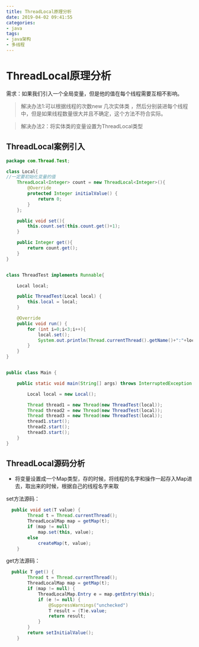 ```yaml
---
title: ThreadLocal原理分析
date: 2019-04-02 09:41:55
categories:
- java
tags:
- java架构
- 多线程
---
```


# ThreadLocal原理分析

需求：如果我们引入一个全局变量，但是他的值在每个线程需要互相不影响。

> 解决办法1:可以根据线程的次数new 几次实体类 ，然后分别装进每个线程中，但是如果线程数量很大并且不确定，这个方法不符合实际。

>解决办法2：将实体类的变量设置为ThreadLocal类型

<!-- more -->



## ThreadLocal案例引入


```java
package com.Thread.Test;

class Local{
//一定要初始化变量的值
    ThreadLocal<Integer> count = new ThreadLocal<Integer>(){
        @Override
        protected Integer initialValue() {
            return 0;
        }
    };

    public void set(){
        this.count.set(this.count.get()+1);
    }

    public Integer get(){
        return count.get();
    }
}


class ThreadTest implements Runnable{

    Local local;

    public ThreadTest(Local local) {
        this.local = local;
    }

    @Override
    public void run() {
        for (int i=0;i<3;i++){
            local.set();
            System.out.println(Thread.currentThread().getName()+":"+local.get());
        }
    }
}


public class Main {

    public static void main(String[] args) throws InterruptedException {

        Local local = new Local();

        Thread thread1 = new Thread(new ThreadTest(local));
        Thread thread2 = new Thread(new ThreadTest(local));
        Thread thread3 = new Thread(new ThreadTest(local));
        thread1.start();
        thread2.start();
        thread3.start();
    }
}

```



## ThreadLocal源码分析

* 将变量设置成一个Map类型，存的时候，将线程的名字和操作一起存入Map进去，取出来的时候，根据自己的线程名字来取



set方法源码：

```java
  public void set(T value) {
        Thread t = Thread.currentThread();
        ThreadLocalMap map = getMap(t);
        if (map != null)
            map.set(this, value);
        else
            createMap(t, value);
    }
```


get方法源码：
```java
  public T get() {
        Thread t = Thread.currentThread();
        ThreadLocalMap map = getMap(t);
        if (map != null) {
            ThreadLocalMap.Entry e = map.getEntry(this);
            if (e != null) {
                @SuppressWarnings("unchecked")
                T result = (T)e.value;
                return result;
            }
        }
        return setInitialValue();
    }
```
